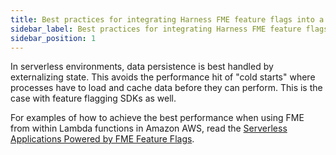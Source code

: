 ```yaml
---
title: Best practices for integrating Harness FME feature flags into a serverless environment
sidebar_label: Best practices for integrating Harness FME feature flags into a serverless environment
sidebar_position: 1
---
```


<p>
  <button hidden style={{borderRadius:'8px', border:'1px', fontFamily:'Courier New', fontWeight:'800', textAlign:'left'}}> help.split.io link: https://help.split.io/hc/en-us/articles/17231291207309-Best-practices-for-integrating-Split-feature-flags-into-a-serverless-environment </button>
</p>

In serverless environments, data persistence is best handled by externalizing state. This avoids the performance hit of "cold starts" where processes have to load and cache data before they can perform. This is the case with feature flagging SDKs as well.

For examples of how to achieve the best performance when using FME from within Lambda functions in Amazon AWS, read the [Serverless Applications Powered by FME Feature Flags](https://www.harness.io/blog/serverless-applications-powered-split-feature-flags).
